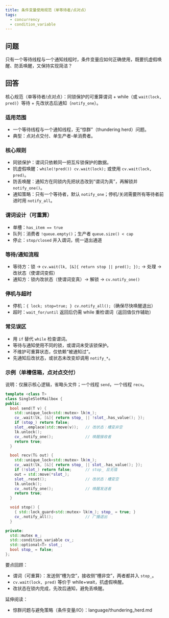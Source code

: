```yaml
---
title: 条件变量使用规范（单等待者/点对点）
tags:
  - concurrency
  - condition_variable
---
```


## 问题

只有一个等待线程与一个通知线程时，条件变量应如何正确使用，既要抗虚假唤醒、防丢唤醒，又保持实现简洁？

## 回答

核心规范（单等待者/点对点）：同锁保护的可重算谓词 + while（或 `wait(lock, pred)`）等待 + 先改状态后通知（`notify_one`）。

### 适用范围

- 一个等待线程与一个通知线程，无“惊群”（thundering herd）问题。
- 典型：点对点交付、单生产者-单消费者。

### 核心规则

- 同锁保护：谓词只依赖同一把互斥锁保护的数据。
- 抗虚假唤醒：`while(!pred()) cv.wait(lock);` 或使用 `cv.wait(lock, pred)`。
- 防丢唤醒：通知方在同锁内先把状态改到“谓词为真”，再解锁并 `notify_one()`。
- 通知策略：只有一个等待者，默认 `notify_one`；停机/关闭需要所有等待者前进时用 `notify_all`。

### 谓词设计（可重算）

- 单槽：`has_item == true`
- 队列：消费者 `!queue.empty()`；生产者 `queue.size() < cap`
- 停止：`stop/closed` 并入谓词，统一退出通道

### 等待/通知流程

- 等待方：锁 → `cv.wait(lk, [&]{ return stop || pred(); });` → 处理 → 改状态（使谓词变假）
- 通知方：锁内改状态（使谓词变真）→ 解锁 → `cv.notify_one()`

### 停机与超时

- 停机：`{ lock; stop=true; } cv.notify_all();`（确保尽快唤醒退出）
- 超时：`wait_for/until` 返回后仍需 while 重检谓词（返回值仅作辅助）

### 常见误区

- 用 `if` 替代 `while` 检查谓词。
- 等待与通知使用不同的锁，或谓词未受该锁保护。
- 不维护可重算状态，仅依赖“被通知过”。
- 先通知后改状态，或状态未改变却调用 `notify_*`。

### 示例（单槽信箱，点对点交付）

说明：仅展示核心逻辑，省略头文件；一个线程 `send`，一个线程 `recv`。

```cpp
template <class T>
class SingleSlotMailbox {
public:
  bool send(T v) {
    std::unique_lock<std::mutex> lk(m_);
    cv_.wait(lk, [&]{ return stop_ || !slot_.has_value(); });
    if (stop_) return false;
    slot_.emplace(std::move(v));   // 改状态：槽变非空
    lk.unlock();
    cv_.notify_one();              // 唤醒接收者
    return true;
  }

  bool recv(T& out) {
    std::unique_lock<std::mutex> lk(m_);
    cv_.wait(lk, [&]{ return stop_ || slot_.has_value(); });
    if (!slot_) return false;      // stop_ 且无值
    out = std::move(*slot_);
    slot_.reset();                 // 改状态：槽变空
    lk.unlock();
    cv_.notify_one();              // 唤醒发送者
    return true;
  }

  void stop() {
    { std::lock_guard<std::mutex> lk(m_); stop_ = true; }
    cv_.notify_all();              // 广播退出
  }

private:
  std::mutex m_;
  std::condition_variable cv_;
  std::optional<T> slot_;
  bool stop_ = false;
};
```

要点回顾：

- 谓词（可重算）：发送侧“槽为空”，接收侧“槽非空”，两者都并入 `stop_`。
- `cv.wait(lock, pred)` 等价于 while+wait，抗虚假唤醒。
- 改状态在锁内完成，先改后通知，避免丢唤醒。

延伸阅读：

- 惊群问题与避免策略（条件变量/IO）：language/thundering_herd.md
